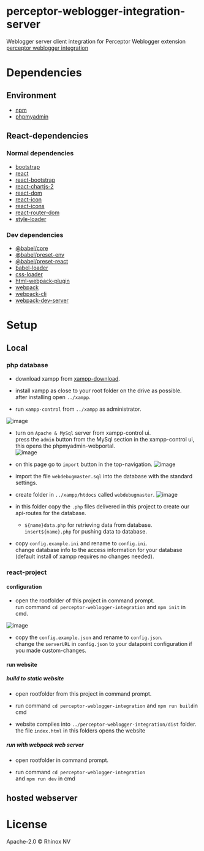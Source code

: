 # perceptor-weblogger-integration-server

Weblogger server client integration for Perceptor Weblogger extension  
[perceptor weblogger integration](https://github.com/Rhinox-Training/perceptor-weblogger-integration)

# Dependencies

## Environment

- [npm](https://docs.npmjs.com/)
- [phpmyadmin](https://www.phpmyadmin.net/)

## React-dependencies

### Normal dependencies

- [bootstrap](https://www.npmjs.com/package/bootstrap)
- [react](https://www.npmjs.com/package/react)
- [react-bootstrap](https://www.npmjs.com/package/react-bootstrap)
- [react-chartjs-2](https://www.npmjs.com/package/react-chartjs-2)
- [react-dom](https://www.npmjs.com/package/react-dom)
- [react-icon](https://www.npmjs.com/package/react-icon)
- [react-icons](https://www.npmjs.com/package/react-icons)
- [react-router-dom](https://www.npmjs.com/package/react-router-dom)
- [style-loader](https://www.npmjs.com/package/style-loader)

### Dev dependencies

- [@babel/core](https://www.npmjs.com/package/react-router-dom)
- [@babel/preset-env](https://www.npmjs.com/package/@babel/preset-env)
- [@babel/preset-react](https://www.npmjs.com/package/@babel/preset-react)
- [babel-loader](https://www.npmjs.com/package/babel-loader)
- [css-loader](https://www.npmjs.com/package/css-loader)
- [html-webpack-plugin](https://www.npmjs.com/package/html-webpack-plugin)
- [webpack](https://www.npmjs.com/package/webpack)
- [webpack-cli](https://www.npmjs.com/package/webpack-cli)
- [webpack-dev-server](https://www.npmjs.com/package/webpack-dev-server)


# Setup

## Local

### php database

- download xampp from [xampp-download](https://www.apachefriends.org/download.html).

- install xampp as close to your root folder on the drive as possible.  
after installing open `../xampp`.

- run `xampp-control` from `../xampp` as administrator.  

![image](https://user-images.githubusercontent.com/29233947/223738417-e90fecc8-a337-4afb-8e45-be8ce3d33247.png)

- turn on `Apache & MySql` server from xampp-control ui.  
press the `admin` button from the MySql section in the xampp-control ui, this opens the phpmyadmin-webportal.  
![image](https://user-images.githubusercontent.com/29233947/223738675-3fb42dca-fda3-4768-a8dc-e3d30c91a99a.png)

- on this page go to `import` button in the top-navigation.
![image](https://user-images.githubusercontent.com/29233947/223739974-dcba0b20-9a0c-45b6-85fa-60f9ea58f828.png)

- import the file `webdebugmaster.sql` into the database with the standard settings.

- create folder in `../xampp/htdocs` called `webdebugmaster`.
![image](https://user-images.githubusercontent.com/29233947/223740381-ed37d881-43a0-4af4-8cd3-8725fd79c02b.png)

- in this folder copy the `.php` files delivered in this project to create our api-routes for the database.

  - `${name}data.php` for retrieving data from database.  
    `insert${name}.php` for pushing data to database.

- copy `config.example.ini` and rename to `config.ini`.  
change database info to the access information for your database (default install of xampp requires no changes needed).


### react-project

#### configuration

- open the rootfolder of this project in command prompt.  
run command `cd perceptor-weblogger-integration` and `npm init` in cmd.

![image](https://user-images.githubusercontent.com/29233947/223737933-2f7e07cb-9f27-4af6-8633-b4b2dde8bb5f.png)

- copy the `config.example.json` and rename to `config.json`.  
change the `serverURL` in `config.json` to your datapoint configuration if you made custom-changes.

#### run website

##### build to static website

- open rootfolder from this project in command prompt. 

- run command `cd perceptor-weblogger-integration` and `npm run build`in cmd

- website compiles into `../perceptor-weblogger-integration/dist` folder.  
the file `index.html` in this folders opens the website

##### run with webpack web server

- open rootfolder in command prompt. 

- run command `cd perceptor-weblogger-integration`  
and `npm run dev` in cmd


## hosted webserver

# License

Apache-2.0 © Rhinox NV
